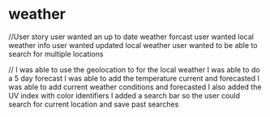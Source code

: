 # weather

//User story
user wanted an up to date weather forcast 
user wanted local weather info
user wanted updated local weather 
user wanted to be able to search for multiple locations 

// I was able to use the geolocation to for the local weather
I was able to do a 5 day forecast 
I was able to add the temperature current and forecasted 
I was able to add current weather conditions and forecasted
I also added the UV index with color identifiers
I added a search bar so the user could search for current location and save past searches

